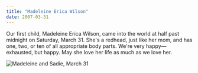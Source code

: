 ```yaml
---
title: "Madeleine Erica Wilson"
date: 2007-03-31
---
```

Our first child, Madeleine Erica Wilson, came into the world at half past midnight on Saturday, March 31.  She's a redhead, just like her mom, and has one, two, or ten of all appropriate body parts.  We're very happy—exhausted, but happy.  May she love her life as much as we love her.

<img alt="Madeleine and Sadie, March 31" src="@root/files/2007/03/madeleine_and_sadie.jpg" class="centered">
